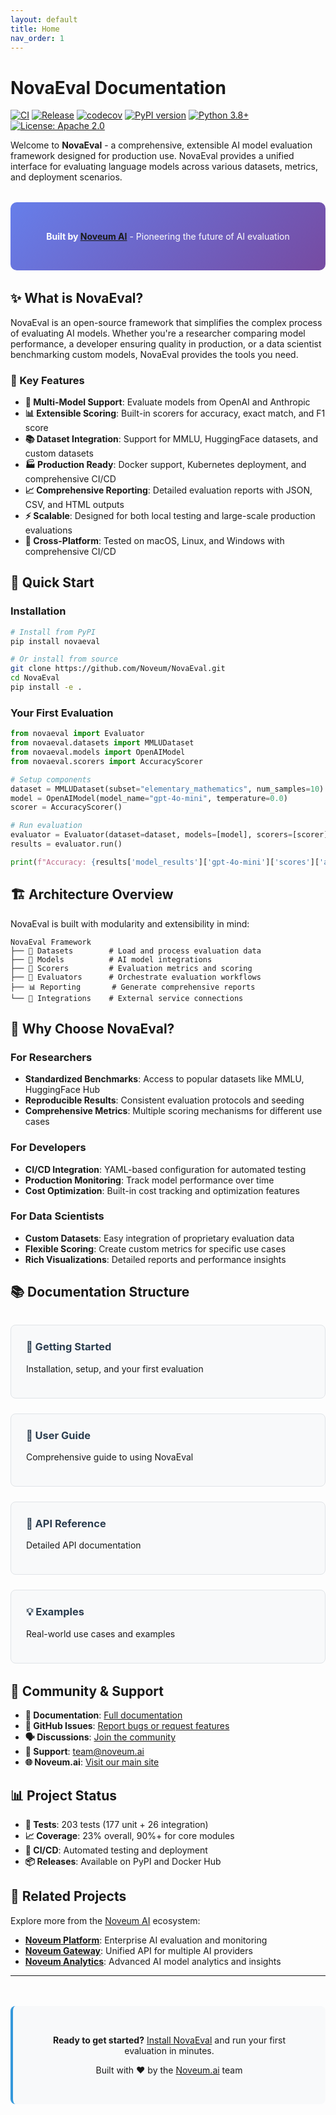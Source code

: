 ```yaml
---
layout: default
title: Home
nav_order: 1
---
```


# NovaEval Documentation

[![CI](https://github.com/Noveum/NovaEval/actions/workflows/ci.yml/badge.svg)](https://github.com/Noveum/NovaEval/actions/workflows/ci.yml)
[![Release](https://github.com/Noveum/NovaEval/actions/workflows/release.yml/badge.svg)](https://github.com/Noveum/NovaEval/actions/workflows/release.yml)
[![codecov](https://codecov.io/gh/Noveum/NovaEval/branch/main/graph/badge.svg)](https://codecov.io/gh/Noveum/NovaEval)
[![PyPI version](https://badge.fury.io/py/novaeval.svg)](https://badge.fury.io/py/novaeval)
[![Python 3.8+](https://img.shields.io/badge/python-3.8+-blue.svg)](https://www.python.org/downloads/)
[![License: Apache 2.0](https://img.shields.io/badge/License-Apache%202.0-blue.svg)](https://opensource.org/licenses/Apache-2.0)

Welcome to **NovaEval** - a comprehensive, extensible AI model evaluation framework designed for production use. NovaEval provides a unified interface for evaluating language models across various datasets, metrics, and deployment scenarios.

<div class="hero-section">
  <p><strong>Built by <a href="https://noveum.ai" target="_blank">Noveum AI</a></strong> - Pioneering the future of AI evaluation</p>
</div>

## ✨ What is NovaEval?

NovaEval is an open-source framework that simplifies the complex process of evaluating AI models. Whether you're a researcher comparing model performance, a developer ensuring quality in production, or a data scientist benchmarking custom models, NovaEval provides the tools you need.

### 🎯 Key Features

- **🤖 Multi-Model Support**: Evaluate models from OpenAI and Anthropic
- **📊 Extensible Scoring**: Built-in scorers for accuracy, exact match, and F1 score
- **📚 Dataset Integration**: Support for MMLU, HuggingFace datasets, and custom datasets
- **🏭 Production Ready**: Docker support, Kubernetes deployment, and comprehensive CI/CD
- **📈 Comprehensive Reporting**: Detailed evaluation reports with JSON, CSV, and HTML outputs
- **⚡ Scalable**: Designed for both local testing and large-scale production evaluations
- **🔧 Cross-Platform**: Tested on macOS, Linux, and Windows with comprehensive CI/CD

## 🚀 Quick Start

### Installation

```bash
# Install from PyPI
pip install novaeval

# Or install from source
git clone https://github.com/Noveum/NovaEval.git
cd NovaEval
pip install -e .
```

### Your First Evaluation

```python
from novaeval import Evaluator
from novaeval.datasets import MMLUDataset
from novaeval.models import OpenAIModel
from novaeval.scorers import AccuracyScorer

# Setup components
dataset = MMLUDataset(subset="elementary_mathematics", num_samples=10)
model = OpenAIModel(model_name="gpt-4o-mini", temperature=0.0)
scorer = AccuracyScorer()

# Run evaluation
evaluator = Evaluator(dataset=dataset, models=[model], scorers=[scorer])
results = evaluator.run()

print(f"Accuracy: {results['model_results']['gpt-4o-mini']['scores']['accuracy']['mean']:.4f}")
```

## 🏗️ Architecture Overview

NovaEval is built with modularity and extensibility in mind:

```
NovaEval Framework
├── 📁 Datasets        # Load and process evaluation data
├── 🤖 Models          # AI model integrations
├── 🎯 Scorers         # Evaluation metrics and scoring
├── 🔄 Evaluators      # Orchestrate evaluation workflows
├── 📊 Reporting       # Generate comprehensive reports
└── 🔗 Integrations    # External service connections
```

## 🌟 Why Choose NovaEval?

### For Researchers
- **Standardized Benchmarks**: Access to popular datasets like MMLU, HuggingFace Hub
- **Reproducible Results**: Consistent evaluation protocols and seeding
- **Comprehensive Metrics**: Multiple scoring mechanisms for different use cases

### For Developers
- **CI/CD Integration**: YAML-based configuration for automated testing
- **Production Monitoring**: Track model performance over time
- **Cost Optimization**: Built-in cost tracking and optimization features

### For Data Scientists
- **Custom Datasets**: Easy integration of proprietary evaluation data
- **Flexible Scoring**: Create custom metrics for specific use cases
- **Rich Visualizations**: Detailed reports and performance insights

## 📚 Documentation Structure

<div class="doc-grid">
  <div class="doc-card">
    <h3><a href="/getting-started/">🚀 Getting Started</a></h3>
    <p>Installation, setup, and your first evaluation</p>
  </div>

  <div class="doc-card">
    <h3><a href="/user-guide/">📖 User Guide</a></h3>
    <p>Comprehensive guide to using NovaEval</p>
  </div>

  <div class="doc-card">
    <h3><a href="/api-reference/">🔧 API Reference</a></h3>
    <p>Detailed API documentation</p>
  </div>

  <div class="doc-card">
    <h3><a href="/examples/">💡 Examples</a></h3>
    <p>Real-world use cases and examples</p>
  </div>
</div>

## 🤝 Community & Support

- **📖 Documentation**: [Full documentation](https://noveum.github.io/NovaEval)
- **💬 GitHub Issues**: [Report bugs or request features](https://github.com/Noveum/NovaEval/issues)
- **🗣️ Discussions**: [Join the community](https://github.com/Noveum/NovaEval/discussions)
- **📧 Support**: [team@noveum.ai](mailto:team@noveum.ai)
- **🌐 Noveum.ai**: [Visit our main site](https://noveum.ai)

## 📊 Project Status

- **🧪 Tests**: 203 tests (177 unit + 26 integration)
- **📈 Coverage**: 23% overall, 90%+ for core modules
- **🔄 CI/CD**: Automated testing and deployment
- **📦 Releases**: Available on PyPI and Docker Hub

## 🔗 Related Projects

Explore more from the [Noveum AI](https://noveum.ai) ecosystem:

- **[Noveum Platform](https://noveum.ai/en/docs)**: Enterprise AI evaluation and monitoring
- **[Noveum Gateway](https://noveum.ai)**: Unified API for multiple AI providers
- **[Noveum Analytics](https://noveum.ai)**: Advanced AI model analytics and insights

---

<div class="footer-cta">
  <p><strong>Ready to get started?</strong> <a href="/getting-started/">Install NovaEval</a> and run your first evaluation in minutes.</p>
  <p>Built with ❤️ by the <a href="https://noveum.ai" target="_blank">Noveum.ai</a> team</p>
</div>

<style>
.hero-section {
  background: linear-gradient(135deg, #667eea 0%, #764ba2 100%);
  color: white;
  padding: 2rem;
  border-radius: 10px;
  margin: 2rem 0;
  text-align: center;
}

.doc-grid {
  display: grid;
  grid-template-columns: repeat(auto-fit, minmax(250px, 1fr));
  gap: 1.5rem;
  margin: 2rem 0;
}

.doc-card {
  border: 1px solid #e1e4e8;
  border-radius: 8px;
  padding: 1.5rem;
  background: #f8f9fa;
}

.doc-card h3 {
  margin-top: 0;
  color: #2c3e50;
}

.doc-card h3 a {
  text-decoration: none;
  color: inherit;
}

.doc-card h3 a:hover {
  color: #3498db;
}

.footer-cta {
  background: #f8f9fa;
  padding: 2rem;
  border-radius: 8px;
  text-align: center;
  border-left: 4px solid #3498db;
  margin-top: 3rem;
}
</style>
